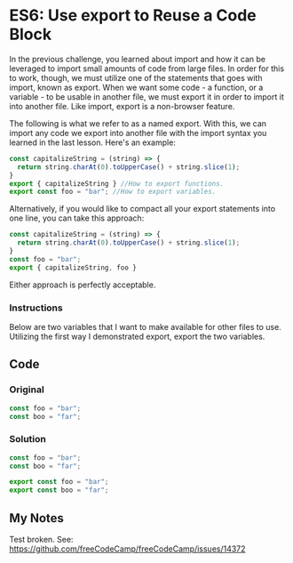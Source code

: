 # ES6: Use export to Reuse a Code Block

In the previous challenge, you learned about import and how it can be leveraged to import small amounts of code from large files. In order for this to work, though, we must utilize one of the statements that goes with import, known as export. When we want some code - a function, or a variable - to be usable in another file, we must export it in order to import it into another file. Like import, export is a non-browser feature.

The following is what we refer to as a named export. With this, we can import any code we export into another file with the import syntax you learned in the last lesson. Here's an example:

```javascript
const capitalizeString = (string) => {
  return string.charAt(0).toUpperCase() + string.slice(1);
}
export { capitalizeString } //How to export functions.
export const foo = "bar"; //How to export variables.
```
Alternatively, if you would like to compact all your export statements into one line, you can take this approach:

```javascript
const capitalizeString = (string) => {
  return string.charAt(0).toUpperCase() + string.slice(1);
}
const foo = "bar";
export { capitalizeString, foo }
```
Either approach is perfectly acceptable.

### Instructions

Below are two variables that I want to make available for other files to use. Utilizing the first way I demonstrated export, export the two variables.

## Code

### Original

```javascript
const foo = "bar";
const boo = "far";
```
### Solution

```javascript
const foo = "bar";
const boo = "far";

export const foo = "bar";
export const boo = "far";
```

## My Notes

Test broken. See: https://github.com/freeCodeCamp/freeCodeCamp/issues/14372
